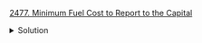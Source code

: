 [2477. Minimum Fuel Cost to Report to the Capital](https://leetcode.com/contest/weekly-contest-320/problems/minimum-fuel-cost-to-report-to-the-capital/)

<details><summary>Solution</summary>

![](../assets/20221120095821.png)

</details>
